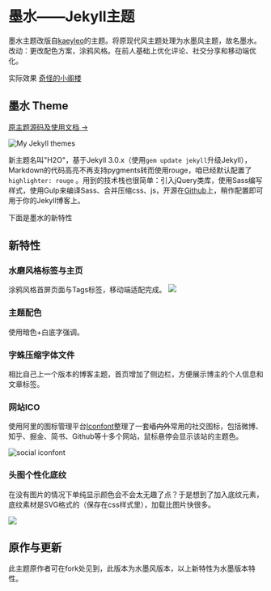 # 墨水——Jekyll主题
墨水主题改版自[kaeyleo](https://github.com/kaeyleo/jekyll-theme-H2O)的主题。将原现代风主题处理为水墨风主题，故名墨水。改动：更改配色方案，涂鸦风格。在前人基础上优化评论、社交分享和移动端优化。

实际效果
[奇怪的小阁楼](http://blog.nintheavens.com/)

## 墨水 Theme

[原主题源码及使用文档 →](https://github.com/kaeyleo/jekyll-theme-H2O)

![My Jekyll themes](http://p3sactqby.bkt.clouddn.com/first-page.png)

新主题名叫"H2O"，基于Jekyll 3.0.x（使用```gem update jekyll```升级Jekyll），Markdown的代码高亮不再支持pygments转而使用rouge，咱已经默认配置了 ```highlighter: rouge``` 。用到的技术栈也很简单：引入jQuery类库，使用Sass编写样式，使用Gulp来编译Sass、合并压缩css、js，开源在[Github](https://github.com/kaeyleo/jekyll-theme-H2O)上，稍作配置即可用于你的Jekyll博客上。

下面是墨水的新特性

## 新特性

### 水磨风格标签与主页

涂鸦风格首屏页面与Tags标签，移动端适配完成。
![](http://p3sactqby.bkt.clouddn.com/tags.png)

### 主题配色

使用暗色+白底字强调。

### 字蛛压缩字体文件

相比自己上一个版本的博客主题，首页增加了侧边栏，方便展示博主的个人信息和文章标签。

### 网站ICO

使用阿里的图标管理平台[Iconfont](http://iconfont.cn/)整理了一套<strike>墙内外</strike>常用的社交图标，包括微博、知乎、掘金、简书、Github等十多个网站，鼠标悬停会显示该站的主题色。

![social iconfont](http://on2171g4d.bkt.clouddn.com/jekyll-theme-h2o-snstext.jpg)



### 头图个性化底纹

在没有图片的情况下单纯显示颜色会不会太无趣了点？于是想到了加入底纹元素，底纹素材是SVG格式的（保存在css样式里），加载比图片快很多。

![](http://on2171g4d.bkt.clouddn.com/jekyll-theme-h2o-headerpatterns.jpg)

## 原作与更新

此主题原作者可在fork处见到，此版本为水墨风版本，以上新特性为水墨版本特性。

